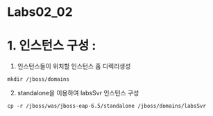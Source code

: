 # Labs02_02


# 1. 인스턴스 구성 :
1) 인스턴스들이 위치할 인스턴스 홈 디렉리생성
```
mkdir /jboss/domains
```
2) standalone을 이용하여 labsSvr 인스턴스 구성
```
cp -r /jboss/was/jboss-eap-6.5/standalone /jboss/domains/labsSvr
```



